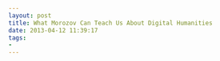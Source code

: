 ```yaml
---
layout: post
title: What Morozov Can Teach Us About Digital Humanities
date: 2013-04-12 11:39:17
tags:
- 
---
```

